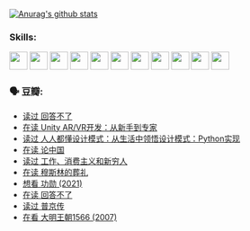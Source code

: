
[![Anurag's github stats](https://github-readme-stats.vercel.app/api?username=w940853815)](https://github.com/anuraghazra/github-readme-stats)

### Skills:

<code><img height="32" src="https://cdn.jsdelivr.net/npm/simple-icons@v5/icons/python.svg"></code>
<code><img height="32" src="https://cdn.jsdelivr.net/npm/simple-icons@v5/icons/javascript.svg"></code>
<code><img height="32" src="https://cdn.jsdelivr.net/npm/simple-icons@v5/icons/django.svg"></code>
<code><img height="32" src="https://cdn.jsdelivr.net/npm/simple-icons@v5/icons/flask.svg"></code>
<code><img height="32" src="https://cdn.jsdelivr.net/npm/simple-icons@v5/icons/vuetify.svg"></code>
<code><img height="32" src="https://cdn.jsdelivr.net/npm/simple-icons@v5/icons/git.svg"></code>
<code><img height="32" src="https://cdn.jsdelivr.net/npm/simple-icons@v5/icons/docker.svg"></code>
<code><img height="32" src="https://cdn.jsdelivr.net/npm/simple-icons@v5/icons/postgresql.svg"></code>
<code><img height="32" src="https://cdn.jsdelivr.net/npm/simple-icons@v5/icons/elasticsearch.svg"></code>
<code><img height="32" src="https://cdn.jsdelivr.net/npm/simple-icons@v5/icons/macos.svg"></code>
<code><img height="32" src="https://cdn.jsdelivr.net/npm/simple-icons@v5/icons/linux.svg"></code>

### 🗣 豆瓣:

<!-- DOUBAN-ACTIVITIES:START -->
- [读过 回答不了](https://www.douban.com/people/136069238/status/3812155932/?_i=48649677)
- [在读 Unity AR/VR开发：从新手到专家](https://www.douban.com/people/136069238/status/3810864648/?_i=48649677)
- [读过 人人都懂设计模式：从生活中领悟设计模式：Python实现](https://www.douban.com/people/136069238/status/3806334005/?_i=48649677)
- [在读 论中国](https://www.douban.com/people/136069238/status/3805671678/?_i=48649677)
- [读过 工作、消费主义和新穷人](https://www.douban.com/people/136069238/status/3803834644/?_i=48649677)
- [在读 穆斯林的葬礼](https://www.douban.com/people/136069238/status/3802824932/?_i=48649677)
- [想看 功勋‎ (2021)](https://www.douban.com/people/136069238/status/3802127044/?_i=48649677)
- [在读 回答不了](https://www.douban.com/people/136069238/status/3802078489/?_i=48649677)
- [读过 普京传](https://www.douban.com/people/136069238/status/3802076688/?_i=48649677)
- [在看 大明王朝1566‎ (2007)](https://www.douban.com/people/136069238/status/3800275133/?_i=48649677)
<!-- DOUBAN-ACTIVITIES:END -->
<!--
**w940853815/w940853815** is a ✨ _special_ ✨ repository because its `README.md` (this file) appears on your GitHub profile.

Here are some ideas to get you started:

- 🔭 I’m currently working on ...
- 🌱 I’m currently learning ...
- 👯 I’m looking to collaborate on ...
- 🤔 I’m looking for help with ...
- 💬 Ask me about ...
- 📫 How to reach me: ...
- 😄 Pronouns: ...
- ⚡ Fun fact: ...
-->
